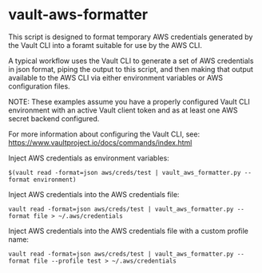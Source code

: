 # vault-aws-formatter

This script is designed to format temporary AWS credentials
generated by the Vault CLI into a foramt suitable for use by the AWS CLI.

A typical workflow uses the Vault CLI to generate a set of AWS
credentials in json format, piping the output to this script,
and then making that output available to the AWS CLI via either environment
variables or AWS configuration files.

NOTE: These examples assume you have a properly configured Vault
CLI environment with an active Vault client token and as at
least one AWS secret backend configured.

For more information about configuring the Vault CLI, see:
https://www.vaultproject.io/docs/commands/index.html

Inject AWS credentials as environment variables:

    $(vault read -format=json aws/creds/test | vault_aws_formatter.py --format environment)

Inject AWS credentials into the AWS credentials file:

    vault read -format=json aws/creds/test | vault_aws_formatter.py --format file > ~/.aws/credentials

Inject AWS credentials into the AWS credentials file with a custom profile name:

    vault read -format=json aws/creds/test | vault_aws_formatter.py --format file --profile test > ~/.aws/credentials
